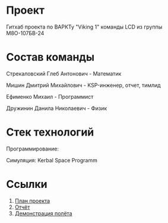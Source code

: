 # Проект
Гитхаб проекта по ВАРКТу "Viking 1" команды LCD из группы М8О-107БВ-24 

# Состав команды 
Стрекаловский Глеб Антонович - Математик

Мишин Дмитрий Михайлович - KSP-инженер, отчет, тимлид

Ефименко Михаил - Программист

Дружинин Данила Николаевич - Физик


# Стек технологий
Программирование: 

Симуляция: Kerbal Space Programm

# Ссылки
1. [План проекта](https://docs.google.com/document/d/1TRsWEuXkcrEdjo9ki8rPN9XOeBeQ2YD5eTJG59g8iw8/edit?usp=sharing)
2. [Отчёт]()
3. [Демонстрация полёта]()
